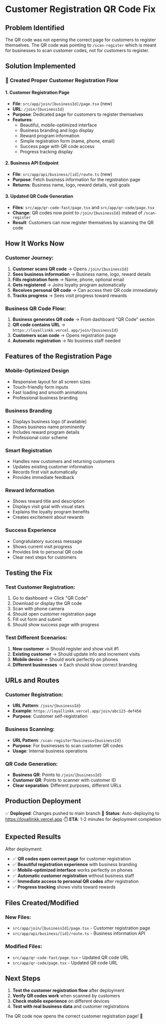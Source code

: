 # Customer Registration QR Code Fix

## Problem Identified
The QR code was not opening the correct page for customers to register themselves. The QR code was pointing to `/scan-register` which is meant for businesses to scan customer codes, not for customers to register.

## Solution Implemented

### 🎯 **Created Proper Customer Registration Flow**

#### **1. Customer Registration Page**
- **File**: `src/app/join/[businessId]/page.tsx` (new)
- **URL**: `/join/{businessId}`
- **Purpose**: Dedicated page for customers to register themselves
- **Features**:
  - Beautiful, mobile-optimized interface
  - Business branding and logo display
  - Reward program information
  - Simple registration form (name, phone, email)
  - Success page with QR code access
  - Progress tracking display

#### **2. Business API Endpoint**
- **File**: `src/app/api/business/[id]/route.ts` (new)
- **Purpose**: Fetch business information for the registration page
- **Returns**: Business name, logo, reward details, visit goals

#### **3. Updated QR Code Generation**
- **Files**: `src/app/qr-code-fast/page.tsx` and `src/app/qr-code/page.tsx`
- **Change**: QR codes now point to `/join/{businessId}` instead of `/scan-register`
- **Result**: Customers can now register themselves by scanning the QR code

## How It Works Now

### **Customer Journey:**
1. **Customer scans QR code** → Opens `/join/{businessId}`
2. **Sees business information** → Business name, logo, reward details
3. **Fills registration form** → Name, phone, optional email
4. **Gets registered** → Joins loyalty program automatically
5. **Receives personal QR code** → Can access their QR code immediately
6. **Tracks progress** → Sees visit progress toward rewards

### **Business QR Code Flow:**
1. **Business generates QR code** → From dashboard "QR Code" section
2. **QR code contains URL** → `https://loyallinkk.vercel.app/join/{businessId}`
3. **Customers scan code** → Opens registration page
4. **Automatic registration** → No business staff needed

## Features of the Registration Page

### **Mobile-Optimized Design**
- Responsive layout for all screen sizes
- Touch-friendly form inputs
- Fast loading and smooth animations
- Professional business branding

### **Business Branding**
- Displays business logo (if available)
- Shows business name prominently
- Includes reward program details
- Professional color scheme

### **Smart Registration**
- Handles new customers and returning customers
- Updates existing customer information
- Records first visit automatically
- Provides immediate feedback

### **Reward Information**
- Shows reward title and description
- Displays visit goal with visual stars
- Explains the loyalty program benefits
- Creates excitement about rewards

### **Success Experience**
- Congratulatory success message
- Shows current visit progress
- Provides link to personal QR code
- Clear next steps for customers

## Testing the Fix

### **Test Customer Registration:**
1. Go to dashboard → Click "QR Code"
2. Download or display the QR code
3. Scan with phone camera
4. Should open customer registration page
5. Fill out form and submit
6. Should show success page with progress

### **Test Different Scenarios:**
1. **New customer** → Should register and show visit #1
2. **Existing customer** → Should update info and increment visits
3. **Mobile device** → Should work perfectly on phones
4. **Different businesses** → Each should show correct branding

## URLs and Routes

### **Customer Registration:**
- **URL Pattern**: `/join/{businessId}`
- **Example**: `https://loyallinkk.vercel.app/join/abc123-def456`
- **Purpose**: Customer self-registration

### **Business Scanning:**
- **URL Pattern**: `/scan-register?business={businessId}`
- **Purpose**: For businesses to scan customer QR codes
- **Usage**: Internal business operations

### **QR Code Generation:**
- **Business QR**: Points to `/join/{businessId}`
- **Customer QR**: Points to scanner with customer ID
- **Clear separation**: Different purposes, different URLs

## Production Deployment

✅ **Deployed**: Changes pushed to main branch
🔄 **Status**: Auto-deploying to https://loyallinkk.vercel.app
⏱️ **ETA**: 1-2 minutes for deployment completion

## Expected Results

After deployment:
- ✅ **QR codes open correct page** for customer registration
- ✅ **Beautiful registration experience** with business branding
- ✅ **Mobile-optimized interface** works perfectly on phones
- ✅ **Automatic customer registration** without business staff
- ✅ **Immediate access to personal QR codes** after registration
- ✅ **Progress tracking** shows visits toward rewards

## Files Created/Modified

### **New Files:**
- `src/app/join/[businessId]/page.tsx` - Customer registration page
- `src/app/api/business/[id]/route.ts` - Business information API

### **Modified Files:**
- `src/app/qr-code-fast/page.tsx` - Updated QR code URL
- `src/app/qr-code/page.tsx` - Updated QR code URL

## Next Steps

1. **Test the customer registration flow** after deployment
2. **Verify QR codes work** when scanned by customers
3. **Check mobile experience** on different devices
4. **Test with real business data** and customer registrations

The QR code now opens the correct customer registration page! 🎉